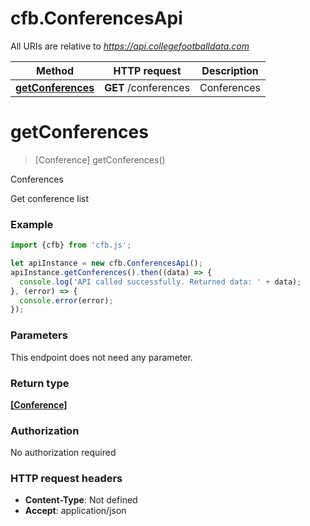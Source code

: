 # cfb.ConferencesApi

All URIs are relative to *https://api.collegefootballdata.com*

Method | HTTP request | Description
------------- | ------------- | -------------
[**getConferences**](ConferencesApi.md#getConferences) | **GET** /conferences | Conferences


<a name="getConferences"></a>
# **getConferences**
> [Conference] getConferences()

Conferences

Get conference list

### Example
```javascript
import {cfb} from 'cfb.js';

let apiInstance = new cfb.ConferencesApi();
apiInstance.getConferences().then((data) => {
  console.log('API called successfully. Returned data: ' + data);
}, (error) => {
  console.error(error);
});

```

### Parameters
This endpoint does not need any parameter.

### Return type

[**[Conference]**](Conference.md)

### Authorization

No authorization required

### HTTP request headers

 - **Content-Type**: Not defined
 - **Accept**: application/json


